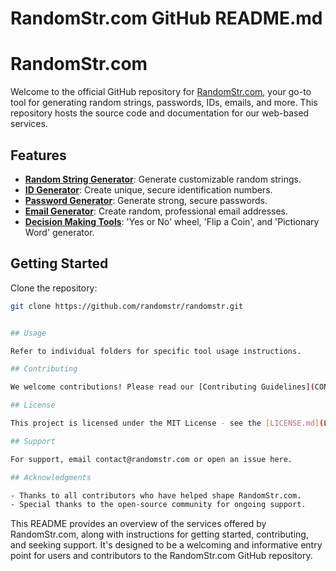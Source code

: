 # RandomStr.com GitHub README.md

# RandomStr.com

Welcome to the official GitHub repository for [RandomStr.com](https://randomstr.com), your go-to tool for generating random strings, passwords, IDs, emails, and more. This repository hosts the source code and documentation for our web-based services.

## Features

- [**Random String Generator**](https://randomstr.com): Generate customizable random strings.
- [**ID Generator**](https://randomstr.com/id-generator): Create unique, secure identification numbers.
- [**Password Generator**](https://randomstr.com/password-generator): Generate strong, secure passwords.
- [**Email Generator**](https://randomstr.com/email-generator): Create random, professional email addresses.
- [**Decision Making Tools**](https://randomstr.com/yes-or-no-wheel-generator): 'Yes or No' wheel, 'Flip a Coin', and 'Pictionary Word' generator.

## Getting Started

Clone the repository:

```bash
git clone https://github.com/randomstr/randomstr.git


## Usage

Refer to individual folders for specific tool usage instructions.

## Contributing

We welcome contributions! Please read our [Contributing Guidelines](CONTRIBUTING.md) for ways to offer feedback and contribute.

## License

This project is licensed under the MIT License - see the [LICENSE.md](LICENSE.md) file for details.

## Support

For support, email contact@randomstr.com or open an issue here.

## Acknowledgments

- Thanks to all contributors who have helped shape RandomStr.com.
- Special thanks to the open-source community for ongoing support.

```
This README provides an overview of the services offered by RandomStr.com, along with instructions for getting started, contributing, and seeking support. It's designed to be a welcoming and informative entry point for users and contributors to the RandomStr.com GitHub repository.
